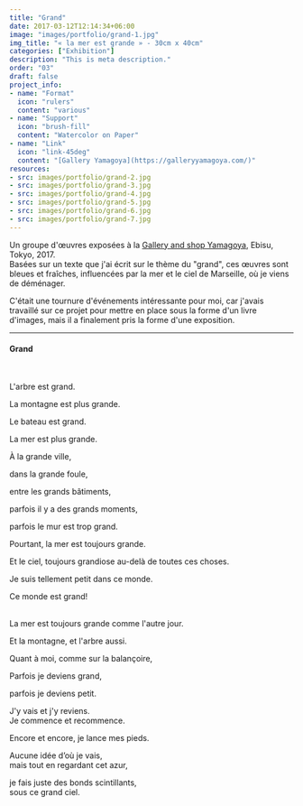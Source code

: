 ```yaml
---
title: "Grand"
date: 2017-03-12T12:14:34+06:00
image: "images/portfolio/grand-1.jpg"
img_title: "« la mer est grande » - 30cm x 40cm"
categories: ["Exhibition"]
description: "This is meta description."
order: "03"
draft: false
project_info:
- name: "Format"
  icon: "rulers"
  content: "various"
- name: "Support"
  icon: "brush-fill"
  content: "Watercolor on Paper"
- name: "Link"
  icon: "link-45deg"
  content: "[Gallery Yamagoya](https://galleryyamagoya.com/)"
resources:
- src: images/portfolio/grand-2.jpg
- src: images/portfolio/grand-3.jpg
- src: images/portfolio/grand-4.jpg
- src: images/portfolio/grand-5.jpg
- src: images/portfolio/grand-6.jpg
- src: images/portfolio/grand-7.jpg
---
```

Un groupe d'œuvres exposées à la [Gallery and shop Yamagoya](https://galleryyamagoya.com), Ebisu, Tokyo, 2017.  
Basées sur un texte que j'ai écrit sur le thème du "grand", ces œuvres sont bleues et fraîches, influencées par la mer et le ciel de Marseille, où je viens de déménager.  

C'était une tournure d'événements intéressante pour moi, car j'avais travaillé sur ce projet pour mettre en place sous la forme d'un livre d'images, mais il a finalement pris la forme d'une exposition.

---

#### Grand  
<br/>

L'arbre est grand.  

La montagne est plus grande.  

Le bateau est grand.  

La mer est plus grande.  

À la grande ville,    

dans la grande foule,  

entre les grands bâtiments,   

parfois il y a des grands moments,   

parfois le mur est trop grand.   

Pourtant, la mer est toujours grande.   

Et le ciel, toujours grandiose au-delà de toutes ces choses.  

Je suis tellement petit dans ce monde.  

Ce monde est grand!   
<br/>

La mer est toujours grande comme l'autre jour.   

Et la montagne, et l'arbre aussi.     

Quant à moi, comme sur la balançoire,   

Parfois je deviens grand,    

parfois je deviens petit.   

J'y vais et j'y reviens.  
Je commence et recommence.  

Encore et encore, je lance mes pieds.  

Aucune idée d’où je vais,  
mais tout en regardant cet azur,   

je fais juste des bonds scintillants,  
sous ce grand ciel.  
